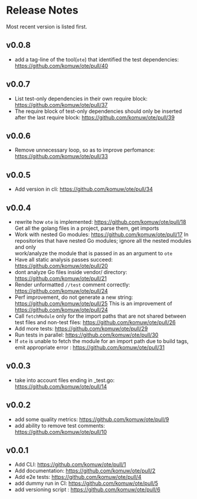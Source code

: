 # Release Notes

Most recent version is listed first.  


## v0.0.8
- add a tag-line of the tool(`ote`) that identified the test dependencies: https://github.com/komuw/ote/pull/40


## v0.0.7
- List test-only dependencies in their own require block: https://github.com/komuw/ote/pull/37
- The require block of test-only dependencies should only be inserted after the last require block: https://github.com/komuw/ote/pull/39


## v0.0.6
- Remove unnecessary loop, so as to improve perfomance: https://github.com/komuw/ote/pull/33


## v0.0.5
- Add version in cli: https://github.com/komuw/ote/pull/34


## v0.0.4
- rewrite how `ote` is implemented: https://github.com/komuw/ote/pull/18
  Get all the golang files in a project, parse them, get imports
- Work with nested Go modules: https://github.com/komuw/ote/pull/17
  In repositories that have nested Go modules; ignore all the nested modules and only   
  work/analyze the module that is passed in as an argument to `ote`
- Have all static analysis passes succeed: https://github.com/komuw/ote/pull/20
- dont analyze Go files inside vendor/ directory: https://github.com/komuw/ote/pull/21
- Render unformatted `//test` comment correctly: https://github.com/komuw/ote/pull/24
- Perf improvement, do not generate a new string: https://github.com/komuw/ote/pull/25
  This is an improvement of https://github.com/komuw/ote/pull/24
- Call `fetchModule` only for the import paths that are not shared between test files and non-test files: https://github.com/komuw/ote/pull/26
- Add more tests: https://github.com/komuw/ote/pull/29
- Run tests in parallel: https://github.com/komuw/ote/pull/30
- If `ote` is unable to fetch the module for an import path due to build tags, emit appropriate error : https://github.com/komuw/ote/pull/31


## v0.0.3
-  take into account files ending in _test.go: https://github.com/komuw/ote/pull/14


## v0.0.2
- add some quality metrics: https://github.com/komuw/ote/pull/9
- add ability to remove test comments: https://github.com/komuw/ote/pull/10


## v0.0.1
- Add CLI: https://github.com/komuw/ote/pull/1
- Add documentation: https://github.com/komuw/ote/pull/2
- Add e2e tests: https://github.com/komuw/ote/pull/4
- add dummy run in CI: https://github.com/komuw/ote/pull/5
- add versioning script : https://github.com/komuw/ote/pull/6
